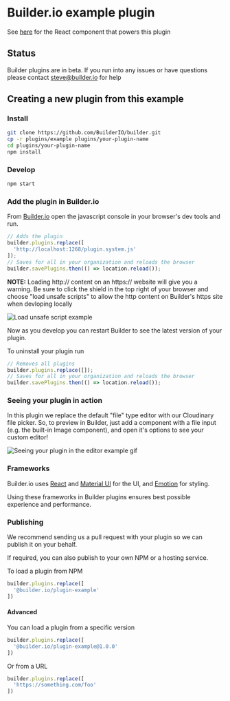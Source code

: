 # Builder.io example plugin

See [here](src/plugin.tsx) for the React component that powers this plugin

## Status

Builder plugins are in beta. If you run into any issues or have questions please
contact steve@builder.io for help

## Creating a new plugin from this example

### Install

```bash
git clone https://github.com/BuilderIO/builder.git
cp -r plugins/example plugins/your-plugin-name
cd plugins/your-plugin-name
npm install
```

### Develop

```bash
npm start
```

### Add the plugin in Builder.io

From [Builder.io](https://builder.io) open the javascript console in your browser's dev tools and run.

```js
// Adds the plugin
builder.plugins.replace([
  'http://localhost:1268/plugin.system.js'
]);
// Saves for all in your organization and reloads the browser
builder.savePlugins.then(() => location.reload());
```

**NOTE:** Loading http:// content on an https:// website will give you a warning. Be sure to click the shield in the top right of your browser and choose "load unsafe scripts" to allow the http content on Builder's https site when devloping locally

<img alt="Load unsafe script example" src="https://i.stack.imgur.com/uSaLL.png">

Now as you develop you can restart Builder to see the latest version of your plugin.

To uninstall your plugin run

```js
// Removes all plugins
builder.plugins.replace([]);
// Saves for all in your organization and reloads the browser
builder.savePlugins.then(() => location.reload());
```

### Seeing your plugin in action

In this plugin we replace the default "file" type editor with our Cloudinary file picker. So, to preview in Builder, just add a component with a file input (e.g. the built-in Image component), and open it's options to see your custom editor!

<img src="https://i.imgur.com/uVOLn7A.gif" alt="Seeing your plugin in the editor example gif">

### Frameworks

Builder.io uses [React](https://github.com/facebook/react) and [Material UI](https://github.com/mui-org/material-ui) for the UI, and [Emotion](https://github.com/emotion-js/emotion) for styling.

Using these frameworks in Builder plugins ensures best possible experience and performance.


### Publishing

We recommend sending us a pull request with your plugin so we can publish it on your behalf. 

If required, you can also publish to your own NPM or a hosting service.

To load a plugin from NPM

```js
builder.plugins.replace([
  '@builder.io/plugin-example'
])
```

#### Advanced

You can load a plugin from a specific version

```js
builder.plugins.replace([
  '@builder.io/plugin-example@1.0.0'
])
```

Or from a URL

```js
builder.plugins.replace([
  'https://something.com/foo'
])
```
